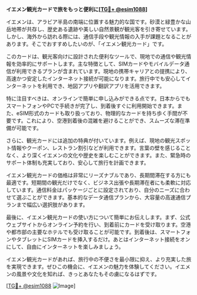 **イエメン観光カードで旅をもっと便利に[[TG💪+ @esim1088](https://t.me/s/esim1088)]**

イエメンは、アラビア半島の南端に位置する魅力的な国です。砂漠と緑豊かな山岳地帯が共存し、歴史ある遺跡や美しい自然景観が観光客を引き寄せています。しかし、海外から訪れる際には、通信手段や観光情報の入手が課題となることがあります。そこでおすすめしたいのが、「イエメン観光カード」です。

このカードは、観光客向けに設計された便利なツールで、現地での通信や観光情報を効率的にサポートします。主な特徴として、SIMカードやモバイルデータ通信が利用できるプランが含まれています。現地の携帯キャリアとの提携により、高速かつ安定したインターネット接続が可能になります。旅行中でも安心してインターネットを利用でき、地図アプリや翻訳アプリを活用できます。

特に注目すべきは、オンラインで簡単に申し込みができる点です。日本からでもスマートフォンやPCで手続きが完了し、到着後すぐに利用開始できます。また、eSIM形式のカードも取り扱っており、物理的なカードを持ち歩く手間が不要です。これにより、空港到着後の混雑を避けることができ、スムーズな滞在準備が可能です。

さらに、観光カードには追加の特典が付いています。例えば、現地の観光スポット情報やクーポン、レストラン割引などが利用できます。言葉の壁を感じることなく、より深くイエメンの文化や歴史を楽しむことができます。また、緊急時のサポート体制も充実しており、安心して旅行を計画できます。

イエメン観光カードの価格は非常にリーズナブルであり、長期間滞在する方にも最適です。短期間の観光だけでなく、ビジネス出張や長期滞在者にも柔軟に対応しています。通信料金はパッケージごとに設定されており、自分のニーズに合わせて選ぶことができます。基本的なデータ通信プランから、大容量の高速通信プランまで幅広い選択肢があります。

最後に、イエメン観光カードの使い方について簡単にお伝えします。まず、公式ウェブサイトからオンライン予約を行い、到着前にカードを受け取ります。空港や都市部の主要なホテルでも受け取ることが可能です。到着後は、スマートフォンやタブレットにSIMカードを挿入するだけ。あとはインターネット接続をオンにして、自由にインターネットを楽しみましょう。

イエメン観光カードがあれば、旅行中の不便さを最小限に抑え、より充実した旅を実現できます。ぜひこの機会に、イエメンの魅力を体験してください。イエメンの風景や文化を知れば、きっとあなたもその虜になるはずです。

[[TG💪+ @esim1088](https://t.me/s/esim1088) ![Image](https://i.postimg.cc/Y0z9fWf4/image.png)]